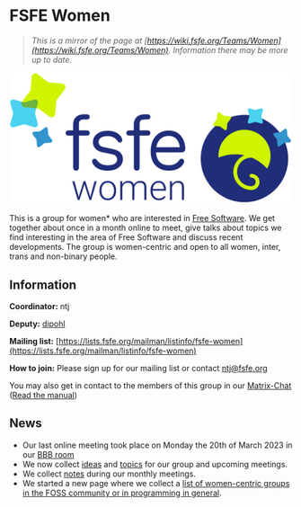 # FSFE Women

> _This is a mirror of the page at [https://wiki.fsfe.org/Teams/Women](https://wiki.fsfe.org/Teams/Women). Information there may be more up to date._

![FSFE Women Logo](fsfe_women_logo.svg)

This is a group for women\* who are interested in [Free Software](https://fsfe.org/freesoftware/). We get together about once in a month online to meet, give talks about topics we find interesting in the area of Free Software and discuss recent developments. The group is women-centric and open to all women, inter, trans and non-binary people.


## Information

**Coordinator:** ntj

**Deputy:** [dipohl](https://wiki.fsfe.org/Supporters/dipohl)

**Mailing list:** [https://lists.fsfe.org/mailman/listinfo/fsfe-women](https://lists.fsfe.org/mailman/listinfo/fsfe-women)

**How to join:** Please sign up for our mailing list or contact [ntj@fsfe.org](mailto:ntj@fsfe.org)

You may also get in contact to the members of this group in our [Matrix-Chat](https://matrix.to/#/#women:fsfe.org) ([Read the manual](https://wiki.fsfe.org/TechDocs/Matrix))

## News

-   Our last online meeting took place on Monday the 20th of March 2023 in our [BBB room](https://conf.fsfe.org/b/women)
-   We now collect [ideas](https://wiki.fsfe.org/Teams/Women/Ideas) and [topics](https://wiki.fsfe.org/Teams/Women/Topics) for our group and upcoming meetings.
-   We collect [notes](https://wiki.fsfe.org/Teams/Women/Notes) during our monthly meetings.
-   We started a new page where we collect a [list of women-centric groups in the FOSS community or in programming in general](https://wiki.fsfe.org/Teams/Women/Groups).